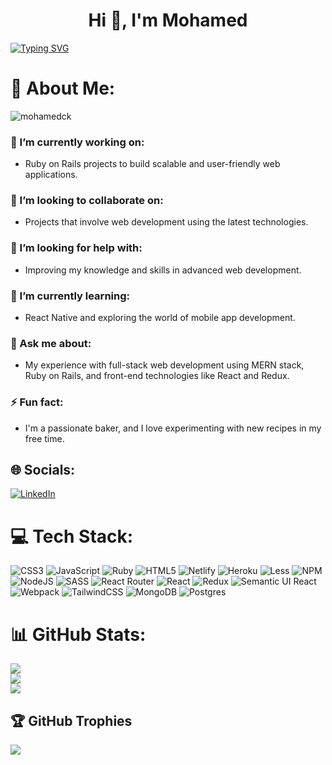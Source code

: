 <h1 align="center">Hi 👋, I'm Mohamed</h1> <p align="left"> 
<a href="https://git.io/typing-svg"><img src="https://readme-typing-svg.demolab.com?font=Fira+Code&weight=700&pause=1000&color=ECBEF0&width=435&lines=Nice+to+meet+you...;Front-end+developer;Always+learning+new+things" alt="Typing SVG" /></a>

# 💫 About Me:
 <img src="https://komarev.com/ghpvc/?username=mohamedck&label=Profile%20views&color=0e75b6&style=flat" alt="mohamedck" /> </p>

### 🔭 I’m currently working on:
   - Ruby on Rails projects to build scalable and user-friendly web applications.

### 👯 I’m looking to collaborate on:
   - Projects that involve web development using the latest technologies.

### 🤝 I’m looking for help with:
   - Improving my knowledge and skills in advanced web development.

### 🌱 I’m currently learning:
   - React Native and exploring the world of mobile app development.

### 💬 Ask me about:
   - My experience with full-stack web development using MERN stack, Ruby on Rails, and front-end technologies like React and Redux.

### ⚡ Fun fact:
   - I'm a passionate baker, and I love experimenting with new recipes in my free time.



## 🌐 Socials:
[![LinkedIn](https://img.shields.io/badge/LinkedIn-%230077B5.svg?logo=linkedin&logoColor=white)](https://linkedin.com/in/https://www.linkedin.com/in/mohamed-cake/) 

# 💻 Tech Stack:
![CSS3](https://img.shields.io/badge/css3-%231572B6.svg?style=for-the-badge&logo=css3&logoColor=white) ![JavaScript](https://img.shields.io/badge/javascript-%23323330.svg?style=for-the-badge&logo=javascript&logoColor=%23F7DF1E) ![Ruby](https://img.shields.io/badge/ruby-%23CC342D.svg?style=for-the-badge&logo=ruby&logoColor=white) ![HTML5](https://img.shields.io/badge/html5-%23E34F26.svg?style=for-the-badge&logo=html5&logoColor=white) ![Netlify](https://img.shields.io/badge/netlify-%23000000.svg?style=for-the-badge&logo=netlify&logoColor=#00C7B7) ![Heroku](https://img.shields.io/badge/heroku-%23430098.svg?style=for-the-badge&logo=heroku&logoColor=white) ![Less](https://img.shields.io/badge/less-2B4C80?style=for-the-badge&logo=less&logoColor=white) ![NPM](https://img.shields.io/badge/NPM-%23000000.svg?style=for-the-badge&logo=npm&logoColor=white) ![NodeJS](https://img.shields.io/badge/node.js-6DA55F?style=for-the-badge&logo=node.js&logoColor=white) ![SASS](https://img.shields.io/badge/SASS-hotpink.svg?style=for-the-badge&logo=SASS&logoColor=white) ![React Router](https://img.shields.io/badge/React_Router-CA4245?style=for-the-badge&logo=react-router&logoColor=white) ![React](https://img.shields.io/badge/react-%2320232a.svg?style=for-the-badge&logo=react&logoColor=%2361DAFB) ![Redux](https://img.shields.io/badge/redux-%23593d88.svg?style=for-the-badge&logo=redux&logoColor=white) ![Semantic UI React](https://img.shields.io/badge/Semantic%20UI%20React-%2335BDB2.svg?style=for-the-badge&logo=SemanticUIReact&logoColor=white) ![Webpack](https://img.shields.io/badge/webpack-%238DD6F9.svg?style=for-the-badge&logo=webpack&logoColor=black) ![TailwindCSS](https://img.shields.io/badge/tailwindcss-%2338B2AC.svg?style=for-the-badge&logo=tailwind-css&logoColor=white) ![MongoDB](https://img.shields.io/badge/MongoDB-%234ea94b.svg?style=for-the-badge&logo=mongodb&logoColor=white) ![Postgres](https://img.shields.io/badge/postgres-%23316192.svg?style=for-the-badge&logo=postgresql&logoColor=white)
# 📊 GitHub Stats:
![](https://github-readme-stats.vercel.app/api?username=MohamedCK&theme=dark&hide_border=true&include_all_commits=true&count_private=false)<br/>
![](https://github-readme-streak-stats.herokuapp.com/?user=MohamedCK&theme=dark&hide_border=true)<br/>
![](https://github-readme-stats.vercel.app/api/top-langs/?username=MohamedCK&theme=dark&hide_border=true&include_all_commits=true&count_private=false&layout=compact)

## 🏆 GitHub Trophies
![](https://github-profile-trophy.vercel.app/?username=MohamedCK&theme=radical&no-frame=true&no-bg=false&margin-w=4)
